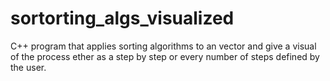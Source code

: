 # sortorting_algs_visualized
C++ program that applies sorting algorithms to an vector and give a visual of the process ether as a step by step or every number of steps defined by the user. 
